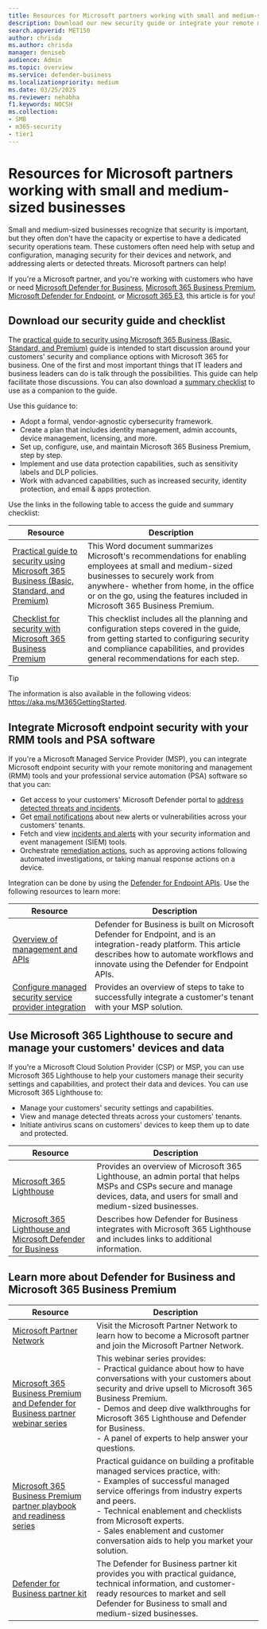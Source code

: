 ```yaml
---
title: Resources for Microsoft partners working with small and medium-sized businesses
description: Download our new security guide or integrate your remote monitoring and management (RMM) tools and professional service automation (PSA) software with Defender for Business, Microsoft 365 Business Premium, Defender for Endpoint, and Microsoft 365 Lighthouse.
search.appverid: MET150
author: chrisda
ms.author: chrisda
manager: deniseb
audience: Admin
ms.topic: overview
ms.service: defender-business
ms.localizationpriority: medium
ms.date: 03/25/2025
ms.reviewer: nehabha
f1.keywords: NOCSH
ms.collection:
- SMB
- m365-security
- tier1
---
```


# Resources for Microsoft partners working with small and medium-sized businesses

Small and medium-sized businesses recognize that security is important, but they often don't have the capacity or expertise to have a dedicated security operations team. These customers often need help with setup and configuration, managing security for their devices and network, and addressing alerts or detected threats. Microsoft partners can help!

If you're a Microsoft partner, and you're working with customers who have or need [Microsoft Defender for Business](mdb-overview.md), [Microsoft 365 Business Premium](/Microsoft-365/business-premium/m365bp-overview), [Microsoft Defender for Endpoint](/defender-endpoint/microsoft-defender-endpoint), or [Microsoft 365 E3](/Microsoft-365/enterprise/microsoft-365-overview), this article is for you!

## Download our security guide and checklist

The [practical guide to security using Microsoft 365 Business (Basic, Standard, and Premium)](https://aka.ms/smbsecurityguide) guide is intended to start discussion around your customers' security and compliance options with Microsoft 365 for business. One of the first and most important things that IT leaders and business leaders can do is talk through the possibilities. This guide can help facilitate those discussions. You can also download a [summary checklist](https://aka.ms/smbsecuritychecklist) to use as a companion to the guide.

Use this guidance to:

- Adopt a formal, vendor-agnostic cybersecurity framework.
- Create a plan that includes identity management, admin accounts, device management, licensing, and more.
- Set up, configure, use, and maintain Microsoft 365 Business Premium, step by step.
- Implement and use data protection capabilities, such as sensitivity labels and DLP policies.
- Work with advanced capabilities, such as increased security, identity protection, and email & apps protection.

Use the links in the following table to access the guide and summary checklist:

|Resource|Description|
|---|---|
|[Practical guide to security using Microsoft 365 Business (Basic, Standard, and Premium)](https://aka.ms/smbsecurityguide)|This Word document summarizes Microsoft's recommendations for enabling employees at small and medium-sized businesses to securely work from anywhere- whether from home, in the office or on the go, using the features included in Microsoft 365 Business Premium.|
|[Checklist for security with Microsoft 365 Business Premium](https://aka.ms/smbsecuritychecklist)|This checklist includes all the planning and configuration steps covered in the guide, from getting started to configuring security and compliance capabilities, and provides general recommendations for each step.|

> [!TIP]
> The information is also available in the following videos: <https://aka.ms/M365GettingStarted>.

## Integrate Microsoft endpoint security with your RMM tools and PSA software

If you're a Microsoft Managed Service Provider (MSP), you can integrate Microsoft endpoint security with your remote monitoring and management (RMM) tools and your professional service automation (PSA) software so that you can:

- Get access to your customers' Microsoft Defender portal to [address detected threats and incidents](mdb-respond-mitigate-threats.md).
- Get [email notifications](mdb-email-notifications.md) about new alerts or vulnerabilities across your customers' tenants.
- Fetch and view [incidents and alerts](mdb-view-manage-incidents.md) with your security information and event management (SIEM) tools.
- Orchestrate [remediation actions](mdb-review-remediation-actions.md), such as approving actions following automated investigations, or taking manual response actions on a device.

Integration can be done by using the [Defender for Endpoint APIs](/defender-endpoint/api/management-apis). Use the following resources to learn more:

|Resource|Description|
|---|---|
|[Overview of management and APIs](/defender-endpoint/api/management-apis)|Defender for Business is built on Microsoft Defender for Endpoint, and is an integration-ready platform. This article describes how to automate workflows and innovate using the Defender for Endpoint APIs.|
|[Configure managed security service provider integration](/defender-endpoint/configure-mssp-support)|Provides an overview of steps to take to successfully integrate a customer's tenant with your MSP solution.|

## Use Microsoft 365 Lighthouse to secure and manage your customers' devices and data

If you're a Microsoft Cloud Solution Provider (CSP) or MSP, you can use Microsoft 365 Lighthouse to help your customers manage their security settings and capabilities, and protect their data and devices. You can use Microsoft 365 Lighthouse to:

- Manage your customers' security settings and capabilities.
- View and manage detected threats across your customers' tenants.
- Initiate antivirus scans on customers' devices to keep them up to date and protected.

|Resource|Description|
|---|---|
|[Microsoft 365 Lighthouse](/Microsoft-365/lighthouse/m365-lighthouse-overview)|Provides an overview of Microsoft 365 Lighthouse, an admin portal that helps MSPs and CSPs secure and manage devices, data, and users for small and medium-sized businesses.|
|[Microsoft 365 Lighthouse and Microsoft Defender for Business](mdb-lighthouse-integration.md)|Describes how Defender for Business integrates with Microsoft 365 Lighthouse and includes links to additional information.|

## Learn more about Defender for Business and Microsoft 365 Business Premium

|Resource|Description|
|---|---|
|[Microsoft Partner Network](https://partner.microsoft.com)|Visit the Microsoft Partner Network to learn how to become a Microsoft partner and join the Microsoft Partner Network.|
|[Microsoft 365 Business Premium and Defender for Business partner webinar series](https://aka.ms/M365MDBseries)|This webinar series provides: <br/>- Practical guidance about how to have conversations with your customers about security and drive upsell to Microsoft 365 Business Premium. <br/>- Demos and deep dive walkthroughs for Microsoft 365 Lighthouse and Defender for Business. <br/>- A panel of experts to help answer your questions.|
|[Microsoft 365 Business Premium partner playbook and readiness series](https://aka.ms/M365BPPartnerPlaybook)|Practical guidance on building a profitable managed services practice, with: <br/>- Examples of successful managed service offerings from industry experts and peers. <br/>- Technical enablement and checklists from Microsoft experts. <br/>- Sales enablement and customer conversation aids to help you market your solution.|
|[Defender for Business partner kit](https://aka.ms/MDBPartnerKit)|The Defender for Business partner kit provides you with practical guidance, technical information, and customer-ready resources to market and sell Defender for Business to small and medium-sized businesses.|
